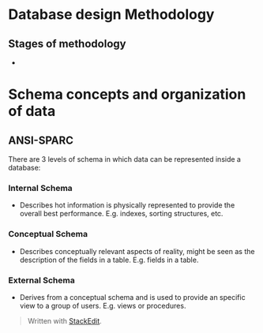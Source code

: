 # Database design Methodology

## Stages of methodology

- 


#  Schema concepts and organization of data

## ANSI-SPARC 
There are 3 levels of schema in which data can be represented inside a database:

### Internal Schema
- Describes hot information is physically represented to provide the overall best performance. E.g. indexes, sorting structures, etc.

### Conceptual Schema
- Describes conceptually relevant aspects of reality, might be seen as the description of the fields in a table. E.g. fields in a table.

### External Schema
- Derives from a conceptual schema and is used to provide an specific view to a group of users. E.g. views or procedures.



> Written with [StackEdit](https://stackedit.io/).
<!--stackedit_data:
eyJoaXN0b3J5IjpbLTIxMjAxNTI0MjZdfQ==
-->